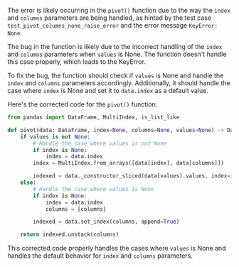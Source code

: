 The error is likely occurring in the `pivot()` function due to the way the `index` and `columns` parameters are being handled, as hinted by the test case `test_pivot_columns_none_raise_error` and the error message `KeyError: None`.

The bug in the function is likely due to the incorrect handling of the `index` and `columns` parameters when `values` is None. The function doesn't handle this case properly, which leads to the KeyError.

To fix the bug, the function should check if `values` is None and handle the `index` and `columns` parameters accordingly. Additionally, it should handle the case where `index` is None and set it to `data.index` as a default value.

Here's the corrected code for the `pivot()` function:

```python
from pandas import DataFrame, MultiIndex, is_list_like

def pivot(data: DataFrame, index=None, columns=None, values=None) -> DataFrame:
    if values is not None:
        # Handle the case where values is not None
        if index is None:
            index = data.index
        index = MultiIndex.from_arrays([data[index], data[columns]])

        indexed = data._constructor_sliced(data[values].values, index=index)
    else:
        # Handle the case where values is None
        if index is None:
            index = data.index
            columns = [columns]

        indexed = data.set_index(columns, append=True)

    return indexed.unstack(columns)
```

This corrected code properly handles the cases where `values` is None and handles the default behavior for `index` and `columns` parameters.